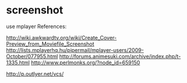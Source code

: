 # screenshot
use mplayer
References:

http://wiki.awkwardtv.org/wiki/Create_Cover-Preview_from_Moviefile_Screenshot
http://lists.mplayerhq.hu/pipermail/mplayer-users/2009-October/077955.html
http://forums.animesuki.com/archive/index.php/t-1335.html
http://www.perlmonks.org/?node_id=659150

http://p.outlyer.net/vcs/
